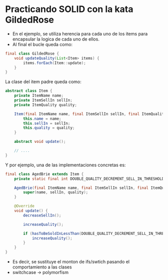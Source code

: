 # Practicando SOLID con la kata GildedRose

* En el ejemplo, se utiliza herencia para cada uno de los items para encapsular la logica de cada uno de ellos.
* Al final el bucle queda como:

``` java
final class GildedRose {
    void updateQuality(List<Item> items) {
        items.forEach(Item::update);
    }
}
```

La clase del item padre queda como:

```java
abstract class Item {
    private ItemName name;
    private ItemSellIn sellIn;
    private ItemQuality quality;

    Item(final ItemName name, final ItemSellIn sellIn, final ItemQuality quality) {
        this.name = name;
        this.sellIn = sellIn;
        this.quality = quality;
    }

    abstract void update();

    // ....
}
```

Y por ejemplo, una de las implementaciones concretas es:

```java
final class AgedBrie extends Item {
    private static final int DOUBLE_QUALITY_DECREMENT_SELL_IN_THRESHOLD = 0;

    AgedBrie(final ItemName name, final ItemSellIn sellIn, final ItemQuality quality) {
        super(name, sellIn, quality);
    }

    @Override
    void update() {
        decreaseSellIn();

        increaseQuality();

        if (hasToBeSoldInLessThan(DOUBLE_QUALITY_DECREMENT_SELL_IN_THRESHOLD)) {
            increaseQuality();
        }
    }
}
```

* Es decir, se sustituye el monton de ifs/swtich pasando el comportamiento a las clases
* switchcase -> polymorfism
